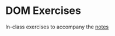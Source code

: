 # DOM Exercises

In-class exercises to accompany the [notes](https://github.com/wdi-sf-jan/notes/tree/master/dom)
